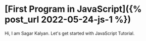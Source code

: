 # [First Program in JavaScript]({% post_url 2022-05-24-js-1 %})
Hi, I am Sagar Kalyan.
Let's get started with JavaScript Tutorial.

